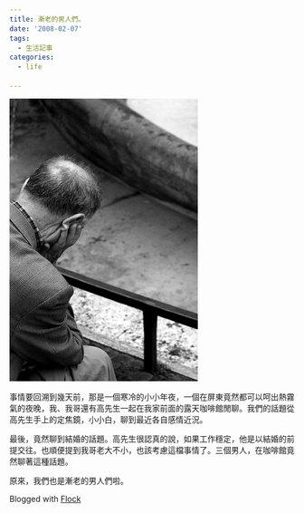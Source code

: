 ```yaml
---
title: 漸老的男人們。
date: '2008-02-07'
tags:
  - 生活記事
categories:
  - life

---
```

[![](images/0.jpg)](http://www.flickr.com/photos/pensiero/247326983/)  
  
事情要回溯到幾天前，那是一個寒冷的小小年夜，一個在屏東竟然都可以呵出熱霧氣的夜晚，我、我哥還有高先生一起在我家前面的露天咖啡館閒聊。我們的話題從高先生手上的定焦鏡，小小白，聊到最近各自感情近況。  
  
最後，竟然聊到結婚的話題。高先生很認真的說，如果工作穩定，他是以結婚的前提交往。也順便提到我哥老大不小，也該考慮這檔事情了。三個男人，在咖啡館竟然聊著這種話題。  
  
原來，我們也是漸老的男人們啦。  

Blogged with [Flock](http://www.flock.com/blogged-with-flock "Flock")